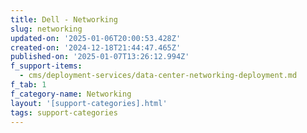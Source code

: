 ```yaml
---
title: Dell - Networking
slug: networking
updated-on: '2025-01-06T20:00:53.428Z'
created-on: '2024-12-18T21:44:47.465Z'
published-on: '2025-01-07T13:26:12.994Z'
f_support-items:
  - cms/deployment-services/data-center-networking-deployment.md
f_tab: 1
f_category-name: Networking
layout: '[support-categories].html'
tags: support-categories
---
```



